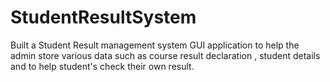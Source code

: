 # StudentResultSystem
Built a Student Result management system GUI application to help the admin store various data such as course result declaration , student details and to help student's check their own result.
